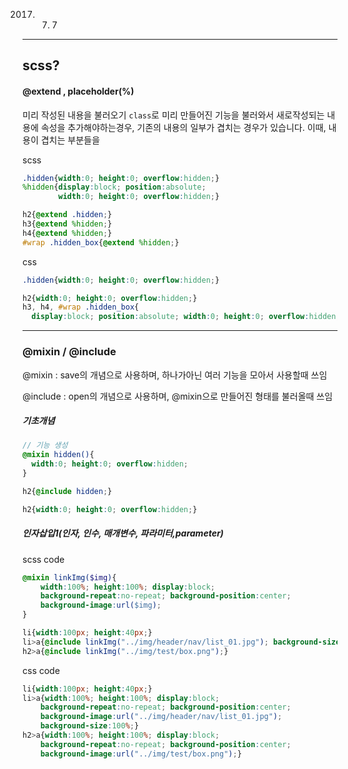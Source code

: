 2017. 7. 7

---

## scss?

#### @extend , placeholder(%)

미리 작성된 내용을 불러오기 
`class`로 미리 만들어진 기능을 불러와서 새로작성되는 내용에 속성을 추가해야하는경우, 기존의 내용의 일부가 겹치는 경우가 있습니다.
이때, 내용이 겹치는 부분들을 

scss

```scss
.hidden{width:0; height:0; overflow:hidden;}
%hidden{display:block; position:absolute; 
        width:0; height:0; overflow:hidden;}

h2{@extend .hidden;}
h3{@extend %hidden;}
h4{@extend %hidden;}
#wrap .hidden_box{@extend %hidden;}
```

css

```css
.hidden{width:0; height:0; overflow:hidden;}

h2{width:0; height:0; overflow:hidden;}
h3, h4, #wrap .hidden_box{
  display:block; position:absolute; width:0; height:0; overflow:hidden;}
```

---

### @mixin / @include

@mixin : save의 개념으로 사용하며, 하나가아닌 여러 기능을 모아서 사용할때 쓰임

@include : open의 개념으로 사용하며, @mixin으로 만들어진 형태를 불러올때 쓰임



##### 기초개념

```scss
// 기능 생성
@mixin hidden(){
  width:0; height:0; overflow:hidden;
}

h2{@include hidden;}
```

```css
h2{width:0; height:0; overflow:hidden;}
```

##### 인자삽입1(인자, 인수, 매개변수, 파라미터,parameter)

scss code

```scss
@mixin linkImg($img){
	width:100%; height:100%; display:block; 
    background-repeat:no-repeat; background-position:center;
    background-image:url($img);
}

li{width:100px; height:40px;}
li>a{@include linkImg("../img/header/nav/list_01.jpg"); background-size:100%;}
h2>a{@include linkImg("../img/test/box.png");}
```

css code 

```css
li{width:100px; height:40px;}
li>a{width:100%; height:100%; display:block; 
    background-repeat:no-repeat; background-position:center;
    background-image:url("../img/header/nav/list_01.jpg");
	background-size:100%;}
h2>a{width:100%; height:100%; display:block; 
    background-repeat:no-repeat; background-position:center;
    background-image:url("../img/test/box.png");}
```













